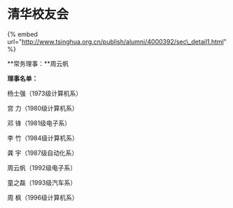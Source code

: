 # 清华校友会

{% embed url="http://www.tsinghua.org.cn/publish/alumni/4000392/sec\_detail1.html" %}

**常务理事：**周云帆

**理事名单：**

杨士强（1973级计算机系）

宫 力（1980级计算机系）

邓 锋（1981级电子系）

李 竹（1984级计算机系）

龚 宇（1987级自动化系）

周云帆（1992级电子系）

童之磊（1993级汽车系）

周 枫（1996级计算机系）









